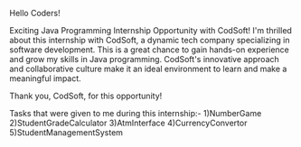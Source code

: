 Hello Coders!

Exciting Java Programming Internship Opportunity with CodSoft!
I'm thrilled about this internship with CodSoft, a dynamic tech company specializing in software development. 
This is a great chance to gain hands-on experience and grow my skills in Java programming. 
CodSoft's innovative approach and collaborative culture make it an ideal environment to learn and make a meaningful impact.

Thank you, CodSoft, for this opportunity!

Tasks that were given to me during this internship:-
1)NumberGame
2)StudentGradeCalculator
3)AtmInterface
4)CurrencyConvertor
5)StudentManagementSystem
